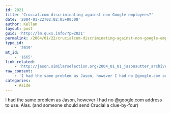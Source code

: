 ```yaml
---
id: 2021
title: 'Crucial.com discriminating against non-Google employees?'
date: '2004-01-22T02:02:05+00:00'
author: Kellan
layout: post
guid: 'http://lm.quxx.info/?p=2021'
permalink: /2004/01/22/crucialcom-discriminating-against-non-google-employees/
typo_id:
    - '2019'
mt_id:
    - '1665'
link_related:
    - 'http://jason.similarselection.org/2004_01_01_jasonsutter_archive.php#107474546798898277'
raw_content:
    - 'I had the same problem as Jason, however I had no @google.com address to use.  Alas.  (and someone should send Crucial a clue-by-four)'
categories:
    - Aside
---
```


I had the same problem as Jason, however I had no @google.com address to use. Alas. (and someone should send Crucial a clue-by-four)